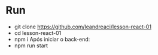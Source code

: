 # Run

- git clone https://github.com/leandreaci/lesson-react-01
- cd lesson-react-01
- npm i
Após iniciar o back-end:
- npm run start

